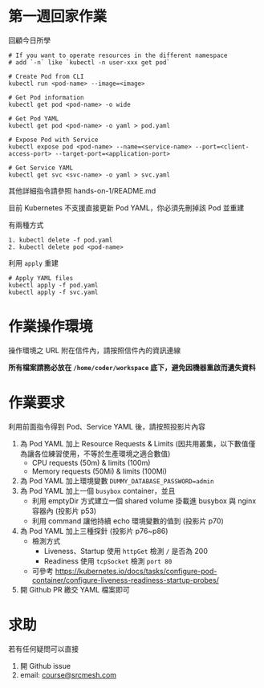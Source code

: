 # 第一週回家作業

回顧今日所學

```
# If you want to operate resources in the different namespace
# add `-n` like `kubectl -n user-xxx get pod`

# Create Pod from CLI
kubectl run <pod-name> --image=<image>

# Get Pod information
kubectl get pod <pod-name> -o wide

# Get Pod YAML
kubectl get pod <pod-name> -o yaml > pod.yaml

# Expose Pod with Service
kubectl expose pod <pod-name> --name=<service-name> --port=<client-access-port> --target-port=<application-port>

# Get Service YAML
kubectl get svc <svc-name> -o yaml > svc.yaml
```

其他詳細指令請參照 hands-on-1/README.md

目前 Kubernetes 不支援直接更新 Pod YAML，你必須先刪掉該 Pod 並重建 

有兩種方式

```
1. kubectl delete -f pod.yaml
2. kubectl delete pod <pod-name>
```

利用 `apply` 重建

```
# Apply YAML files
kubectl apply -f pod.yaml
kubectl apply -f svc.yaml
```

# 作業操作環境

操作環境之 URL 附在信件內，請按照信件內的資訊連線

**所有檔案請務必放在 `/home/coder/workspace` 底下，避免因機器重啟而遺失資料**

# 作業要求

利用前面指令得到 Pod、Service YAML 後，請按照投影片內容

1. 為 Pod YAML 加上 Resource Requests & Limits (因共用叢集，以下數值僅為讓各位練習使用，不等於生產環境之適合數值)
    * CPU requests (50m) & limits (100m)
    * Memory requests (50Mi) & limits (100Mi)
2. 為 Pod YAML 加上環境變數 `DUMMY_DATABASE_PASSWORD=admin`
3. 為 Pod YAML 加上一個 `busybox` container，並且
    * 利用 emptyDir 方式建立一個 shared volume 掛載進 busybox 與 nginx 容器內 (投影片 p53)
    * 利用 command 讓他持續 echo 環境變數的值到 (投影片 p70)
4. 為 Pod YAML 加上三種探針 (投影片 p76~p86)
    * 檢測方式
        * Liveness、Startup 使用 `httpGet` 檢測 `/` 是否為 200
        * Readiness 使用 `tcpSocket` 檢測 `port 80`
    * 可參考 https://kubernetes.io/docs/tasks/configure-pod-container/configure-liveness-readiness-startup-probes/
5. 開 Github PR 繳交 YAML 檔案即可

# 求助

若有任何疑問可以直接 
1. 開 Github issue
2. email: course@srcmesh.com